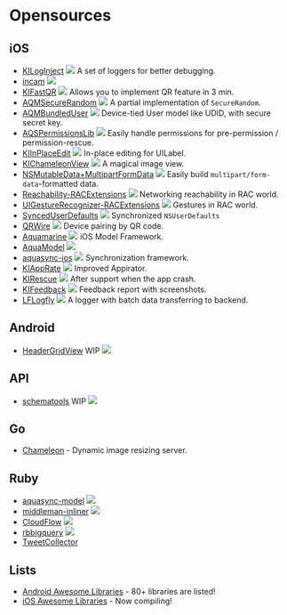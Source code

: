 Opensources
===========

iOS
---

- [KILogInject](https://github.com/kaiinui/KILogInject) ![](http://img.shields.io/cocoapods/v/KILogInject.svg?style=flat) A set of loggers for better debugging. 
- [incam](https://github.com/kaiinui/incam) ![](http://img.shields.io/cocoapods/v/KIIncam.svg?style=flat)
- [KIFastQR](https://github.com/kaiinui/FastQR) ![](http://img.shields.io/cocoapods/v/KIFastQR.svg?style=flat) Allows you to implement QR feature in 3 min.
- [AQMSecureRandom](https://github.com/AQAquamarine/AQMSecureRandom) ![](http://img.shields.io/cocoapods/v/AQMSecureRandom.svg?style=flat) A partial implementation of `SecureRandom`.
- [AQMBundledUser](https://github.com/AQAquamarine/AQMBundledUser) ![](http://img.shields.io/cocoapods/v/AQMBundledUser.svg?style=flat) Device-tied User model like UDID, with secure secret key.
- [AQSPermissionsLib](https://github.com/AquaSupport/AQSPermissionsLib) ![](http://img.shields.io/cocoapods/v/AQSPermissionsLib.svg?style=flat) Easily handle permissions for pre-permission / permission-rescue.
- [KIInPlaceEdit](https://github.com/kaiinui/KIInPlaceEdit) ![](http://img.shields.io/cocoapods/v/KIInPlaceEdit.svg?style=flat) In-place editing for UILabel.
- [KIChameleonView](https://github.com/kaiinui/KIChameleonView)  ![](http://img.shields.io/cocoapods/v/KIChameleonView.svg?style=flat) A magical image view.
- [NSMutableData+MultipartFormData](https://github.com/kaiinui/NSMutableData-MultipartFormDataAdditions) ![](http://img.shields.io/cocoapods/v/NSMutableData+MultipartFormData.svg?style=flat) Easily build `multipart/form-data`-formatted data.
- [Reachability-RACExtensions](https://github.com/kaiinui/Reachability-RACExtensions) ![](http://img.shields.io/cocoapods/v/Reachability-RACExtensions.svg?style=flat) Networking reachability in RAC world.
- [UIGestureRecognizer-RACExtensions](https://github.com/kaiinui/UIGestureRecognizer-RACExtension) ![](http://img.shields.io/cocoapods/v/UIGestureRecognizer+ReactiveCocoa.svg?style=flat) Gestures in RAC world.
- [SyncedUserDefaults](https://github.com/kaiinui/SyncedUserDefaults) ![](http://progressed.io/bar/0) Synchronized `NSUserDefaults`
- [QRWire](https://github.com/AquaConnect/QRWire-iOS) ![](http://progressed.io/bar/60) Device pairing by QR code.
- [Aquamarine](https://github.com/AQAquamarine/Aquamarine) ![](http://progressed.io/bar/0) iOS Model Framework.
- [AquaModel](https://github.com/AQAquamarine/AquaModel) ![](http://progressed.io/bar/20)
- [aquasync-ios](https://github.com/AQAquamarine/aquasync-ios) ![](http://progressed.io/bar/60) Synchronization framework.
- [KIAppRate](https://github.com/kaiinui/KIAppRate) ![](http://progressed.io/bar/0) Improved Appirator.
- [KIRescue](https://github.com/kaiinui/KIRescue) ![](http://progressed.io/bar/0) After support when the app crash.
- [KIFeedback](https://github.com/kaiinui/KIFeedback) ![](http://progressed.io/bar/0) Feedback report with screenshots.
- [LFLogfly](https://github.com/kaiinui/LFLogfly) ![](http://progressed.io/bar/0) A logger with batch data transferring to backend.


Android
---

- [HeaderGridView](https://github.com/AquaSupport/HeaderGridView) WIP ![](http://progressed.io/bar/0)

API
---

- [schematools](https://github.com/kaiinui/schematools) WIP ![](http://progressed.io/bar/0)

Go
---

- [Chameleon](https://github.com/filmapp/chameleon) - Dynamic image resizing server.

Ruby
---

- [aquasync-model](https://github.com/AQAquamarine/aquasync_model) ![](https://badge.fury.io/rb/aquasync_model.svg)
- [middleman-inliner](https://github.com/kaiinui/middleman-inliner) ![](https://badge.fury.io/rb/middleman-inliner.svg)
- [CloudFlow](https://github.com/kaiinui/cloud_flow) ![](https://badge.fury.io/rb/cloud_flow.svg)
- [rbbigquery](https://github.com/kaiinui/rbbigquery) ![](https://badge.fury.io/rb/rbbigquery.svg)
- [TweetCollector](https://github.com/kaiinui/tweet_collector)
 
Lists
---

- [Android Awesome Libraries](https://github.com/kaiinui/android-awesome-libraries) - 80+ libraries are listed!
- [iOS Awesome Libraries](https://github.com/kaiinui/ios-awesome-libraries) - Now compiling!
